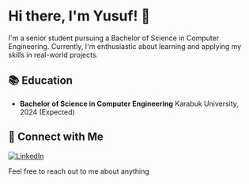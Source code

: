 # Hi there, I'm Yusuf! 👋

I'm a senior student pursuing a Bachelor of Science in Computer Engineering. Currently, I'm enthusiastic about learning and applying my skills in real-world projects.

## 📚 Education

- **Bachelor of Science in Computer Engineering**
  Karabuk University, 2024 (Expected)

## 🤝 Connect with Me

[![LinkedIn](https://img.shields.io/badge/LinkedIn-Yusuf_Acar-blue)](https://www.linkedin.com/in/yusufacarr/)

Feel free to reach out to me about anything

